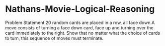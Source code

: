 # Nathans-Movie-Logical-Reasoning
Problem Statement
20 random cards are placed in a row, all face down.A move consists of turning
a face down card, face up and turning over the card immediately to the right.
Show that no matter what the choice of cards to turn, this sequence of moves 
must terminate.


